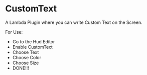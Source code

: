 # CustomText
A Lambda Plugin where you can write Custom Text on the Screen.

For Use:
- Go to the Hud Editor
- Enable CustomText
- Choose Text
- Choose Color
- Choose Size
- DONE!!!

